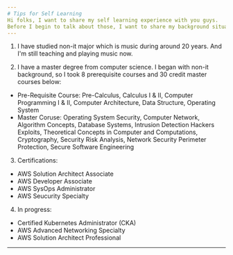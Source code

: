 ```yaml
---
# Tips for Self Learning 
Hi folks, I want to share my self learning experience with you guys. 
Before I begin to talk about those, I want to share my background situations. 
---
```

1. I have studied non-it major which is music during around 20 years. And I'm still teaching and playing music now. 

2. I have a master degree from computer science. I began with non-it background, so I took 8 prerequisite courses and 30 credit master courses below:
- Pre-Requisite Course: Pre-Calculus, Calculus I & II, Computer Programming I & II, Computer Architecture, Data Structure, Operating System
- Master Coruse: Operating System Security, Computer Network, Algorithm Concepts, Database Systems, Intrusion Detection Hackers Exploits, Theoretical Concepts in Computer and Computations, Cryptography, Security Risk Analysis, Network Security Perimeter Protection, Secure Software Engineering

3. Certifications: 
- AWS Solution Architect Associate
- AWS Developer Associate
- AWS SysOps Administrator
- AWS Seucurity Specialty

4. In progress: 
- Certified Kubernetes Administrator (CKA)
- AWS Advanced Networking Specialty 
- AWS Solution Architect Professional 

---
